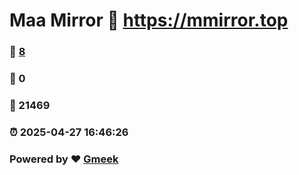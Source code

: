 # Maa Mirror :link: https://mmirror.top 
### :page_facing_up: [8](https://mmirror.top/tag.html) 
### :speech_balloon: 0 
### :hibiscus: 21469 
### :alarm_clock: 2025-04-27 16:46:26 
### Powered by :heart: [Gmeek](https://github.com/Meekdai/Gmeek)
